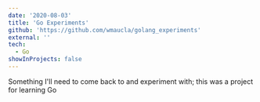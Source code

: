 ```yaml
---
date: '2020-08-03'
title: 'Go Experiments'
github: 'https://github.com/wmaucla/golang_experiments'
external: ''
tech:
  - Go
showInProjects: false
---
```


Something I'll need to come back to and experiment with; this was a project for learning Go

